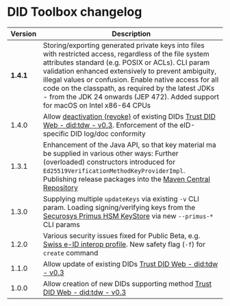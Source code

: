 # DID Toolbox changelog

| Version   | Description                                                                                                                                                                                                                                                                                                                                                                                                           |
|-----------|-----------------------------------------------------------------------------------------------------------------------------------------------------------------------------------------------------------------------------------------------------------------------------------------------------------------------------------------------------------------------------------------------------------------------|
| **1.4.1** | Storing/exporting generated private keys into files with restricted access, regardless of the file system attributes standard (e.g. POSIX or ACLs). CLI param validation enhanced extensively to prevent ambiguity, illegal values or confusion. Enable native access for all code on the classpath, as required by the latest JDKs - from the JDK 24 onwards (JEP 472). Added support for macOS on Intel x86-64 CPUs |
| 1.4.0     | Allow [deactivation (revoke)](https://identity.foundation/didwebvh/v0.3/#deactivate-revoke) of existing DIDs [Trust DID Web - did:tdw - v0.3](https://identity.foundation/didwebvh/v0.3/). Enforcement of the eID-specific DID log/doc conformity                                                                                                                                                                     |
| 1.3.1     | Enhancement of the Java API, so that key material ma be supplied in various other ways: Further (overloaded) constructors introduced for `Ed25519VerificationMethodKeyProviderImpl`. Publishing release packages into the [Maven Central Repository](https://central.sonatype.com/artifact/io.github.swiyu-admin-ch/didtoolbox)                                                                                       |
| 1.3.0     | Supplying multiple `updateKeys` via existing `-v` CLI param. Loading signing/verifying keys from the [Securosys Primus HSM KeyStore](https://www.securosys.com/de/hsm/hsm-overview) via new `--primus-*` CLI params                                                                                                                                                                                                   |
| 1.2.0     | Various security issues fixed for Public Beta, e.g. [Swiss e-ID interop profile](https://github.com/e-id-admin/open-source-community/blob/main/tech-roadmap/swiss-profile.md#didtdwdidwebvh). New safety flag (`-f`) for `create` command                                                                                                                                                                             |
| 1.1.0     | Allow update of existing DIDs [Trust DID Web - did:tdw - v0.3](https://identity.foundation/didwebvh/v0.3/)                                                                                                                                                                                                                                                                                                            |
| 1.0.0     | Allow creation of new DIDs supporting method [Trust DID Web - did:tdw - v0.3](https://identity.foundation/didwebvh/v0.3/)                                                                                                                                                                                                                                                                                             |
